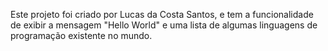 Este projeto foi criado por Lucas da Costa Santos, e tem a funcionalidade de exibir a mensagem "Hello World" e uma lista de algumas linguagens de programação existente no mundo.
